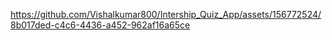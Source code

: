 

https://github.com/Vishalkumar800/Intership_Quiz_App/assets/156772524/8b017ded-c4c6-4436-a452-962af16a65ce

